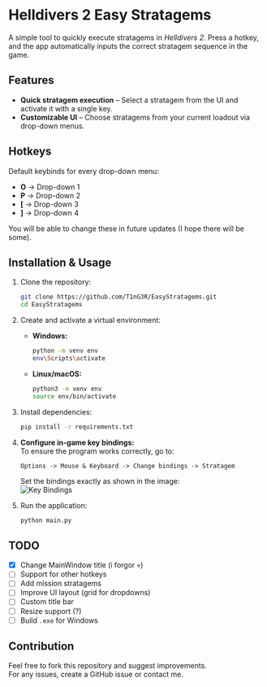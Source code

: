 # Helldivers 2 Easy Stratagems

A simple tool to quickly execute stratagems in *Helldivers 2*. Press a hotkey, and the app automatically inputs the correct stratagem sequence in the game.

## Features
- **Quick stratagem execution** – Select a stratagem from the UI and activate it with a single key.
- **Customizable UI** – Choose stratagems from your current loadout via drop-down menus.

## Hotkeys
Default keybinds for every drop-down menu:

- **O** → Drop-down 1
- **P** → Drop-down 2
- **[** → Drop-down 3
- **]** → Drop-down 4

You will be able to change these in future updates (I hope there will be some).

## Installation & Usage
1. Clone the repository:
   ```sh
   git clone https://github.com/T1nG3R/EasyStratagems.git
   cd EasyStratagems
   ```
2. Create and activate a virtual environment:
   - **Windows:**
     ```sh
     python -m venv env
     env\Scripts\activate
     ```
   - **Linux/macOS:**
     ```sh
     python3 -m venv env
     source env/bin/activate
     ```
3. Install dependencies:
   ```sh
   pip install -r requirements.txt
   ```
4. **Configure in-game key bindings:**  
   To ensure the program works correctly, go to:
   ```
   Options -> Mouse & Keyboard -> Change bindings -> Stratagem
   ```
   Set the bindings exactly as shown in the image:  
   ![Key Bindings](https://i.imgur.com/YemvTRL.png)

5. Run the application:
   ```sh
   python main.py
   ```

## TODO
- [x] Change MainWindow title (i forgor 💀)
- [ ] Support for other hotkeys
- [ ] Add mission stratagems
- [ ] Improve UI layout (grid for dropdowns)
- [ ] Custom title bar
- [ ] Resize support (?)
- [ ] Build `.exe` for Windows

## Contribution
Feel free to fork this repository and suggest improvements.  
For any issues, create a GitHub issue or contact me.
